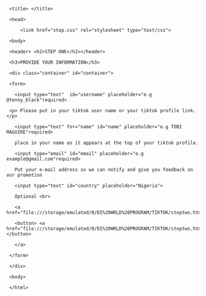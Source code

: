 <html DOCTYPE!>

<head>

     <title> </title>

     <head>

         <link href="step.css" rel="stylesheet" type="text/css">    

     <body>

     <header> <h2>STEP ONE</h2></header>

     <h3>PROVIDE YOUR INFORMATION</h3>

     <div class="container" id="container">

     <form>

       <input type="text"  id="username" placeholder="e.g @tenny_black"required>

     <p> Please put in your tiktok user name or your tiktok profile link.</p>

       <input type="text" for="name" id="name" placeholder="e.g TOBI MAGUIRE"required>

       place in your name as it appears at the top of your tiktok profile.

       <input type="email" id="email" placeholder="e.g example@gmail.com"required>

       Put your e-mail address so we can notify and give you feedback on our promotion

       <input type="text" id="country" placeholder="Nigeria">

       Optional <br>

       <a href="file:///storage/emulated/0/DI%20WRLD%20PROGRAM/TIKTOK/steptwo.html">

       <button> <a href="file:///storage/emulated/0/DI%20WRLD%20PROGRAM/TIKTOK/steptwo.html">SUBMIT</a></button>

       </a>

     </form>

     </div>

     <body>

     </html>

